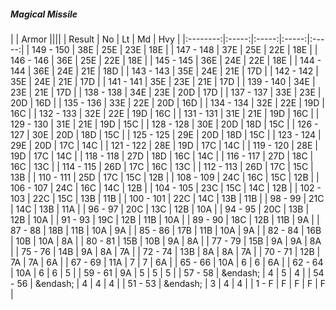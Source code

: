 ##### Magical Missile

|      | Armor ||||
| Result | No | Lt | Md | Hvy |
|:--------:|:-----:|:-----:|:-----:|:-----:|
| 149 - 150 | 38E  | 25E  | 23E  | 18E  |
| 147 - 148 | 37E  | 25E  | 22E  | 18E  |
| 146 - 146 | 36E  | 25E  | 22E  | 18E  |
| 145 - 145 | 36E  | 24E  | 22E  | 18E  |
| 144 - 144 | 36E  | 24E  | 21E  | 18D  |
| 143 - 143 | 35E  | 24E  | 21E  | 17D  |
| 142 - 142 | 35E  | 24E  | 21E  | 17D  |
| 141 - 141 | 35E  | 23E  | 21E  | 17D  |
| 139 - 140 | 34E  | 23E  | 21E  | 17D  |
| 138 - 138 | 34E  | 23E  | 20D  | 17D  |
| 137 - 137 | 33E  | 23E  | 20D  | 16D  |
| 135 - 136 | 33E  | 22E  | 20D  | 16D  |
| 134 - 134 | 32E  | 22E  | 19D  | 16C  |
| 132 - 133 | 32E  | 22E  | 19D  | 16C  |
| 131 - 131 | 31E  | 21E  | 19D  | 16C  |
| 129 - 130 | 31E  | 21E  | 19D  | 15C  |
| 128 - 128 | 30E  | 20D  | 18D  | 15C  |
| 126 - 127 | 30E  | 20D  | 18D  | 15C  |
| 125 - 125 | 29E  | 20D  | 18D  | 15C  |
| 123 - 124 | 29E  | 20D  | 17C  | 14C  |
| 121 - 122 | 28E  | 19D  | 17C  | 14C  |
| 119 - 120 | 28E  | 19D  | 17C  | 14C  |
| 118 - 118 | 27D  | 18D  | 16C  | 14C  |
| 116 - 117 | 27D  | 18C  | 16C  | 13C  |
| 114 - 115 | 26D  | 17C  | 16C  | 13C  |
| 112 - 113 | 26D  | 17C  | 15C  | 13B  |
| 110 - 111 | 25D  | 17C  | 15C  | 12B  |
| 108 - 109 | 24C  | 16C  | 15C  | 12B  |
| 106 - 107 | 24C  | 16C  | 14C  | 12B  |
| 104 - 105 | 23C  | 15C  | 14C  | 12B  |
| 102 - 103 | 22C  | 15C  | 13B  | 11B  |
| 100 - 101 | 22C  | 14C  | 13B  | 11B  |
| 98 - 99 | 21C  | 14C  | 13B  | 11A  |
| 96 - 97 | 20C  | 13C  | 12B  | 10A  |
| 94 - 95 | 20C  | 13B  | 12B  | 10A  |
| 91 - 93 | 19C  | 12B  | 11B  | 10A  |
| 89 - 90 | 18C  | 12B  | 11B  | 9A  |
| 87 - 88 | 18B  | 11B  | 10A  | 9A  |
| 85 - 86 | 17B  | 11B  | 10A  | 9A  |
| 82 - 84 | 16B  | 10B  | 10A  | 8A  |
| 80 - 81 | 15B  | 10B  | 9A  | 8A  |
| 77 - 79 | 15B  | 9A  | 9A  | 8A  |
| 75 - 76 | 14B  | 9A  | 8A  | 7A  |
| 72 - 74 | 13B  | 8A  | 8A  | 7A  |
| 70 - 71 | 12B  | 7A  | 7A  | 6A  |
| 67 - 69 | 11A  | 7 | 7 | 6A  |
| 65 - 66 | 10A  | 6 | 6 | 6A  |
| 62 - 64 | 10A  | 6 | 6 | 5 |
| 59 - 61 | 9A  | 5 | 5 | 5 |
| 57 - 58 | &endash;  | 4 | 5 | 4 |
| 54 - 56 | &endash;  | 4 | 4 | 4 |
| 51 - 53 | &endash;  | 3 | 4 | 4 |
| 1 - F | F | F | F | F |
